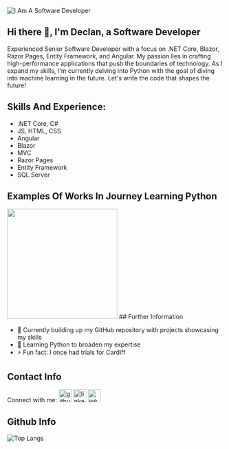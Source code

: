 ![I Am A Software Developer](https://user-images.githubusercontent.com/123401220/259091595-756df3ec-0860-4824-94b2-0d34db108953.png)
## Hi there 👋, I'm Declan, a Software Developer
Experienced Senior Software Developer with a focus on .NET Core, Blazor, Razor Pages, Entity Framework, and Angular. My passion lies in crafting high-performance applications that push the boundaries of technology. As I expand my skills, I'm currently delving into Python with the goal of diving into machine learning in the future. Let's write the code that shapes the future!

## Skills And Experience: 
* .NET Core, C# 
* JS, HTML, CSS 
* Angular 
* Blazor 
* MVC 
* Razor Pages 
* Entity Framework 
* SQL Server
## Examples Of Works In Journey Learning Python
<img src="https://github.com/Declandavies1996/Declandavies1996/blob/main/To_Do_App.gif" width="256" />
## Further Information

- 🔭 Currently building up my GitHub repository with projects showcasing my skills
- 🌱 Learning Python to broaden my expertise
- ⚡ Fun fact: I once had trials for Cardiff

## Contact Info
Connect with me: [<img src='https://cdn.jsdelivr.net/npm/simple-icons@3.0.1/icons/github.svg' alt='github' height='30'>](https://github.com/Declandavies1996)  [<img src='https://cdn.jsdelivr.net/npm/simple-icons@3.0.1/icons/linkedin.svg' alt='linkedin' height='30'>](https://www.linkedin.com/in/declan-davies-721658215/)  [<img src='https://cdn.jsdelivr.net/npm/simple-icons@3.0.1/icons/icloud.svg' alt='website' height='30'>](https://declandavies1996.github.io/PortfolioWebsite/)

## Github Info
![Top Langs](https://github-readme-stats.vercel.app/api/top-langs/?username=Declandavies1996)
